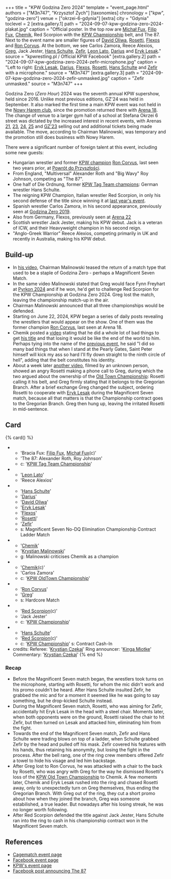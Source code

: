 +++
title = "KPW Godzina Zero 2024"
template = "event_page.html"
authors = ["M3n747", "Krzysztof Zych"]
[taxonomies]
chronology = ["kpw", "godzina-zero"]
venue = ["okrzei-6-gdynia"]
[extra]
city = "Gdynia"
toclevel = 2
[extra.gallery.1]
path = "2024-09-07-kpw-godzina-zero-2024-plakat.jpg"
caption = "Official poster. In the top row are [Michał Fux](@/w/michal-fux.md), [Filip Fux](@/w/filip-fux.md), [Chemik](@/w/chemik.md), Red Scorpion with the [KPW Championship](@/c/kpw-championship.md) belt, and The 87. Next to the event name are smaller figures of [David Oliwa](@/w/david-oliwa.md), [Rosetti](@/w/rosetti.md), [Flexos](@/w/flexos.md) and [Ron Corvus](@/w/ron-corvus.md). At the bottom, we see Carlos Zamora, Reece Alexios, [Greg](@/w/greg.md), Jack Jester, [Hans Schulte](@/w/hans-schulte.md), [Zefir](@/w/zefir.md), [Leon Lato](@/w/leon-lato.md), [Darius](@/w/darius.md) and [Eryk Lesak](@/w/eryk-lesak.md)."
source = "kpwrestling.pl / Official KPW Facebook"
[extra.gallery.2]
path = "2024-09-07-kpw-godzina-zero-2024-zefir-microphone.jpg"
caption = "Left to right: [Eryk Lesak](@/w/eryk-lesak.md), [Darius](@/w/darius.md), [Flexos](@/w/flexos.md), [Rosetti](@/w/rosetti.md), [Hans Schulte](@/w/hans-schulte.md) and [Zefir](@/w/zefir.md) with a microphone."
source = "M3n747"
[extra.gallery.3]
path = "2024-09-07-kpw-godzina-zero-2024-zefir-unmasked.jpg"
caption = "Zefir unmasked."
source = "M3n747"
+++

Godzina Zero (_Zero Hour_) 2024 was the seventh annual KPW supershow, held since 2016.
Unlike most previous editions, GZ'24 was held in September.
It also marked the first time a main KPW event was not held in the [Nowy Harem club](@/v/atlantic-nh-gdynia.md), since the promotion returned there with [Arena 18](@/e/kpw/2022-03-18-kpw-arena-18.md).
The change of venue to a larger gym hall of a school at Stefana Okrzei 6 street was dictated by the increased interest in recent events, with Arenas [21](@/e/kpw/2023-02-24-kpw-arena-21.md), [23](@/e/kpw/2023-11-24-kpw-arena-23.md), [24](@/e/kpw/2024-02-16-kpw-arena-24.md), [25](@/e/kpw/2024-05-17-kpw-arena-25.md) and [GZ'23](@/e/kpw/2023-08-18-kpw-godzina-zero-2023.md) selling out and additional tickets being made available.
The move, according to Chairman Malinowski, was temporary and the promotion still does business with Nowy Harem.

There were a significant number of foreign talent at this event, including some new guests:

* Hungarian wrestler and former [KPW champion](@/c/kpw-championship.md) [Ron Corvus](@/w/ron-corvus.md), last seen two years prior, at [Powrót do Przyszłości](@/e/kpw/2022-03-18-kpw-arena-18.md).
* From England, "Multiversal" Alexander Roth and "Big Wavy" Roy Johnson, competing as "The 87".
* One half of Die Ordnung, former [KPW Tag Team champions](@/c/kpw-tag-team-championship.md): German wrestler Hans Schulte.
* The reigning KPW Champion, Italian wrestler Red Scorpion, in only his second defense of the title since winning it at [last year's event](@/e/kpw/2023-08-18-kpw-godzina-zero-2023.md).
* Spanish wrestler Carlos Zamora, in his second appearance, previously seen at [Godzina Zero 2019](@/e/kpw/2019-08-17-kpw-godzina-zero-2019.md).
* Also from Germany, Flexos, previously seen at [Arena 22](@/e/kpw/2023-05-19-kpw-arena-22.md)
* Scottish wrestler Jack Jester, making his KPW debut. Jack is a veteran of ICW, and their Heavyweight champion in his second reign.
* "Anglo-Greek Warrior" Reece Alexios, competing primarily in UK and recently in Australia, making his KPW debut.

## Build-up

* In [his video][malinowski-video], Chairman Malinowski teased the return of a match type that used to be a staple of Godzina Zero - perhaps a Magnificent Seven Match.
* In the same video Malinowski stated that Greg would face Fynn Freyhart at [Pyrkon 2024](@/e/kpw/2024-06-15-kpw-pyrkon-2024.md) and if he won, he'd get to challenge Red Scorpion for the KPW Championship at Godzina Zero 2024. Greg lost the match, leaving the championship match-up in the air.
* Chairman Malinowski announced that all three championships would be defended.
* Starting on June 22, 2024, KPW began a series of daily posts revealing the wrestlers that would appear on the show. One of them was the former champion [Ron Corvus](@/w/ron-corvus.md), last seen at Arena 18.
* Chemik posted a [video][chemik-video] stating that he did a whole lot of bad things to get [his title](@/c/kpw-old-town-championship.md) and that losing it would be like the end of the world to him. Perhaps tying into the name of the [previous event](@/e/kpw/2024-05-17-kpw-arena-25.md), he said "I did so many bad things that when I stand at the Pearly Gates, Saint Peter himself will kick my ass so hard I'll fly down straight to the ninth circle of hell", adding that the belt constitutes his identity.
* About a week later [another video][rosetti-video], filmed by an unknown person, showed an angry Rosetti making a phone call to Greg, during which the two argued about the ownership of the [Old Town Championship](@/c/kpw-old-town-championship.md): Rosetti calling it his belt, and Greg firmly stating that it belongs to the Gregorian Branch. After a brief exchange Greg changed the subject, ordering Rosetti to cooperate with [Eryk Lesak](@/w/eryk-lesak.md) during the Magnificent Seven match, because all that matters is that the Championship contract goes to the Gregorian Branch. Greg then hung up, leaving the irritated Rosetti in mid-sentence.

## Card

{% card() %}
- - 'Bracia Fux: [Filip Fux](@/w/filip-fux.md), [Michał Fux](@/w/michal-fux.md)(c)'
  - 'The 87: Alexander Roth, Roy Johnson'
  - c: '[KPW Tag Team Championship](@/c/kpw-tag-team-championship.md)'
- - '[Leon Lato](@/w/leon-lato.md)'
  - 'Reece Alexios'
- - '[Hans Schulte](@/w/hans-schulte.md)'
  - '[Darius](@/w/darius.md)'
  - '[David Oliwa](@/w/david-oliwa.md)'
  - '[Eryk Lesak](@/w/eryk-lesak.md)'
  - '[Flexos](@/w/flexos.md)'
  - '[Rosetti](@/w/rosetti.md)'
  - '[Zefir](@/w/zefir.md)'
  - s: Magnificent Seven No-DQ Elimination Championship Contract Ladder Match
- - '[Chemik](@/w/chemik.md)'
  - '[Krystian Malinowski](@/w/krystian-malinowski.md)'
  - g: Malinowski criticises Chemik as a champion
- - '[Chemik](@/w/chemik.md)(c)'
  - 'Carlos Zamora'
  - c: '[KPW OldTown Championship](@/c/kpw-old-town-championship.md)'
- - '[Ron Corvus](@/w/ron-corvus.md)'
  - '[Greg](@/w/greg.md)'
  - s: Hardcore Match
- - '[Red Scorpion](@/w/red-scorpion.md)(c)'
  - 'Jack Jester'
  - c: '[KPW Championship](@/c/kpw-championship.md)'
- - '[Hans Schulte](@/w/hans-schulte.md)'
  - '[Red Scorpion](@/w/red-scorpion.md)(c)'
  - c: '[KPW Championship](@/c/kpw-championship.md)'
    s: Contract Cash-In
- credits:
    Referee: '[Krystian Czekaj](@/w/krystian-czekaj.md)'
    Ring announcer: '[Kinga Miotke](@/w/kinga-miotke.md)'
    Commentary: '[Krystian Czekaj](@/w/krystian-czekaj.md)'
{% end %}

### Recap

* Before the Magnificent Seven match began, the wrestlers took turns on the microphone, starting with Rosetti, for whom the mic didn't work and his promo couldn't be heard.
  After Hans Schulte insulted Zefir, he grabbed the mic and for a moment it seemed like he was going to say something, but he drop-kicked Schulte instead.
* During the Magnificent Seven match, Rosetti, who was aiming for Zefir, accidentally hit Eryk Lesak in the head with a steel chair. Moments later, when both opponents were on the ground, Rosetti raised the chair to hit Zefir, but then turned on Lesak and attacked him, eliminating him from the fight.
* Towards the end of the Magnificent Seven match, Zefir and Hans Schulte were trading blows on top of a ladder, when Schulte grabbed Zefir by the head and pulled off his mask. Zefir covered his features with his hands, thus retaining his anonymity, but losing the fight in the process. After the bell rang, one of the ring crew members offered Zefir a towel to hide his visage and led him backstage.
* After Greg lost to Ron Corvus, he was attacked with a chair to the back by Rosetti, who was angry with Greg for the way he dismissed Rosetti's loss of the [KPW Old Town Championship](@/c/kpw-old-town-championship.md) to Chemik.
  A few moments later, Chemik and Eryk Lesak rushed into the ring and chased Rosetti away, only to unexpectedly turn on Greg themselves, thus ending the Gregorian Branch.
  With Greg out of the ring, they cut a short promo about how when they joined the branch, Greg was someone estabilished, a true leader. But nowadays after his losing streak, he was no longer worth following.
* After Red Scorpion defended the title against Jack Jester, Hans Schulte ran into the ring to cash in his championship contract won in the Magnificent Seven match.

## References

* [Cagematch event page](https://www.cagematch.net/?id=1&nr=397161)
* [Facebook event page](https://www.facebook.com/events/1031987541820081/)
* [KPW's event page](https://kpwrestling.pl/events/kpw-godzina-zero-2024/)
* [Facebook post announcing The 87](https://www.facebook.com/kpwrestling/posts/pfbid033YGbDVKzLTZneghCm8eWyJXLbcV651TKT4qaKUu8fhaMDKv9X56zXZ4zDmhTVqkAl)

[malinowski-video]: https://www.youtube.com/watch?v=dZ1HmSC_iqs
[chemik-video]: https://www.youtube.com/watch?v=nJ23NvOAGCM
[rosetti-video]: https://www.youtube.com/watch?v=ddDugsVF4g0
